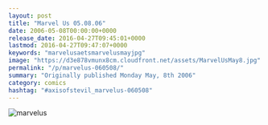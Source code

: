 ```yaml
---
layout: post
title: "Marvel Us 05.08.06"
date: 2006-05-08T00:00:00+0000
release_date: 2016-04-27T09:45:01+0000
lastmod: 2016-04-27T09:47:07+0000
keywords: "marvelusaetsmarvelusmayjpg"
image: "https://d3e878vmunx8cm.cloudfront.net/assets/MarvelUsMay8.jpg"
permalink: "/p/marvelus-060508/"
summary: "Originally published Monday May, 8th 2006"
category: comics
hashtag: "#axisofstevil_marvelus-060508"
---
```


![marvelus](https://d3e878vmunx8cm.cloudfront.net/assets/MarvelUsMay8.jpg)
